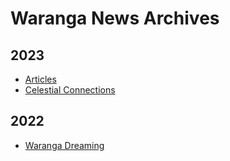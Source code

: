 # Waranga News Archives

## 2023

* [Articles](/articles/2023)
* [Celestial Connections](/immigration/2023)

## 2022

* [Waranga Dreaming](/firstpeoples/2022)
